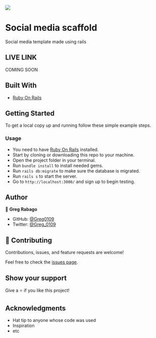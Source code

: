 ![](https://img.shields.io/badge/Microverse-blueviolet)

# Social media scaffold

Social media template made using rails

## LIVE LINK
COMING SOON

## Built With

- [Ruby On Rails](https://rubyonrails.org/)

## Getting Started

To get a local copy up and running follow these simple example steps.

### Usage
- You need to have [Ruby On Rails](https://rubyonrails.org/) installed.
- Start by cloning or downloading this repo to your machine.
- Open the project folder in your terminal.
- Run `bundle install` to install needed gems.
- Run `rails db:migrate` to make sure the database is migrated.
- Run `rails s` to start the server.
- Go to `http://localhost:3000/` and sign up to begin testing.

## Author

👤 **Greg Rabago**

- GitHub: [@Greg0109](https://github.com/greg0109)
- Twitter: [@Greg_0109](https://twitter.com/greg_0109)

## 🤝 Contributing

Contributions, issues, and feature requests are welcome!

Feel free to check the [issues page](issues/).

## Show your support

Give a ⭐️ if you like this project!

## Acknowledgments

- Hat tip to anyone whose code was used
- Inspiration
- etc
